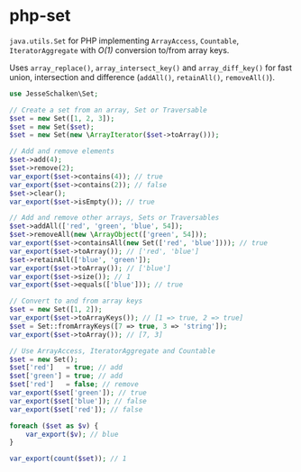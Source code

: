 # php-set
`java.utils.Set` for PHP implementing `ArrayAccess`, `Countable`, `IteratorAggregate` with _O(1)_ conversion to/from array keys.

Uses `array_replace()`, `array_intersect_key()` and `array_diff_key()` for fast union, intersection and difference (`addAll()`, `retainAll()`, `removeAll()`).

```php
use JesseSchalken\Set;

// Create a set from an array, Set or Traversable
$set = new Set([1, 2, 3]);
$set = new Set($set);
$set = new Set(new \ArrayIterator($set->toArray()));

// Add and remove elements
$set->add(4);
$set->remove(2);
var_export($set->contains(4)); // true
var_export($set->contains(2)); // false
$set->clear();
var_export($set->isEmpty()); // true

// Add and remove other arrays, Sets or Traversables 
$set->addAll(['red', 'green', 'blue', 54]);
$set->removeAll(new \ArrayObject(['green', 54]));
var_export($set->containsAll(new Set(['red', 'blue']))); // true
var_export($set->toArray()); // ['red', 'blue']
$set->retainAll(['blue', 'green']);
var_export($set->toArray()); // ['blue']
var_export($set->size()); // 1
var_export($set->equals(['blue'])); // true

// Convert to and from array keys
$set = new Set([1, 2]);
var_export($set->toArrayKeys()); // [1 => true, 2 => true]
$set = Set::fromArrayKeys([7 => true, 3 => 'string']);
var_export($set->toArray()); // [7, 3]

// Use ArrayAccess, IteratorAggregate and Countable
$set = new Set();
$set['red']   = true; // add
$set['green'] = true; // add
$set['red']   = false; // remove
var_export($set['green']); // true
var_export($set['blue']); // false
var_export($set['red']); // false

foreach ($set as $v) {
    var_export($v); // blue
}

var_export(count($set)); // 1
```
